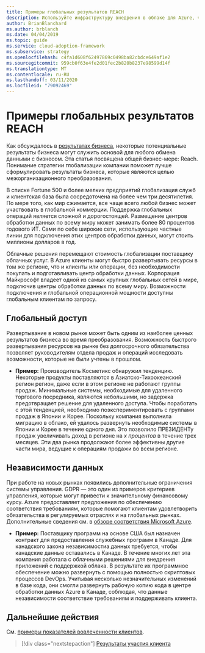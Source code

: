 ```yaml
---
title: Примеры глобальных результатов REACH
description: Используйте инфраструктуру внедрения в облаке для Azure, чтобы понять глобальные результаты достижения в контексте преобразования в облако.
author: BrianBlanchard
ms.author: brblanch
ms.date: 04/04/2019
ms.topic: guide
ms.service: cloud-adoption-framework
ms.subservice: strategy
ms.openlocfilehash: c4fa1d608f62497869c0498ba82cbdce649af1e2
ms.sourcegitcommit: 959cb0f63e4fe2d01fec2b820b8237e98599d14f
ms.translationtype: MT
ms.contentlocale: ru-RU
ms.lasthandoff: 03/11/2020
ms.locfileid: "79092469"
---
```

# <a name="examples-of-global-reach-outcomes"></a>Примеры глобальных результатов REACH

Как обсуждалось в [результатах бизнеса](./index.md), некоторые потенциальные результаты бизнеса могут служить основой для любого обмена данными с бизнесом. Эта статья посвящена общей бизнес-мере: Reach. Понимание стратегии глобализации компании поможет лучше сформулировать результаты бизнеса, которые являются целью межорганизационного преобразования.

В списке Fortune 500 и более мелких предприятий глобализация служб и клиентская база была сосредоточена на более чем три десятилетия. По мере того, как мир сжимается, все чаще всего любой бизнес может участвовать в глобальной коммерции. Поддержка глобальных операций является сложной и дорогостоящей. Размещение центров обработки данных по всему миру может занимать более 80 процентов годового ИТ. Сами по себе широкие сети, использующие частные линии для подключения этих центров обработки данных, могут стоить миллионы долларов в год.

Облачные решения перемещают стоимость глобализации поставщику облачных услуг. В Azure клиенты могут быстро развертывать ресурсы в том же регионе, что и клиенты или операции, без необходимости покупать и подготавливать центр обработки данных. Корпорация Майкрософт владеет одной из самых крупных глобальных сетей в мире, подключив центры обработки данных по всему миру. Возможности подключения и глобальной операционной мощности доступны глобальным клиентам по запросу.

## <a name="global-access"></a>Глобальный доступ

Развертывание в новом рынке может быть одним из наиболее ценных результатов бизнеса во время преобразования. Возможность быстрого развертывания ресурсов на рынке без долгосрочного обязательства позволяет руководителям отдела продаж и операций исследовать возможности, которые не были учтены в прошлом.

- **Пример:** Производитель Косметикс обнаружил тенденцию. Некоторые продукты поставляются в Азиатско-Тихоокеанский регион регион, даже если в этом регионе не работают группы продаж. Минимальные системы, необходимые для удаленного торгового посредника, являются небольшими, но задержка предотвращает решение для удаленного доступа. Чтобы поработать с этой тенденцией, необходимо поэкспериментировать с группами продаж в Японии и Корее. Поскольку компания выполнила миграцию в облако, ей удалось развернуть необходимые системы в Японии и Корее в течение одного дня. Это позволило ПРЕЗИДЕНТу продаж увеличивать доход в регионе на _x процентов_ в течение трех месяцев. Эти два рынка продолжают более эффективны другие части мира, ведущие к операциям продажи во всем регионе.

## <a name="data-sovereignty"></a>Независимости данных

При работе на новых рынках появились дополнительные ограничения системы управления. GDPR — это один из примеров критериев управления, которые могут привести к значительному финансовому курсу. Azure предоставляет предложения по обеспечению соответствия требованиям, которые помогают клиентам удовлетворить обязательства в регулируемых отраслях и на глобальных рынках. Дополнительные сведения см. в [обзоре соответствия Microsoft Azure](https://aka.ms/AzureCompliance).

- **Пример:** Поставщику программ на основе США был назначен контракт для предоставления служебных программ в Канаде. Для канадского закона независимостиа данных требуется, чтобы канадские данные оставались в Канаде. В течение многих лет эта компания работала с облачными решениями для внедрения приложений с поддержкой облака. В результате их программное обеспечение можно развернуть с помощью полностью скриптовых процессов DevOps. Учитывая несколько незначительных изменений в базе кода, они смогли развернуть рабочую копию кода в центре обработки данных Azure в Канаде, соблюдая, что данные независимости соответствие требованиям и поддерживать клиента.

## <a name="next-steps"></a>Дальнейшие действия

См. [примеры показателей вовлеченности клиентов](./engagement-outcomes.md).

> [!div class="nextstepaction"]
> [Результаты участия клиента](./engagement-outcomes.md)
